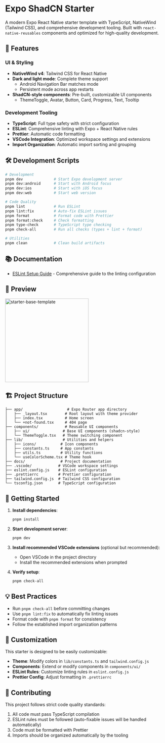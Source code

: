 # Expo ShadCN Starter

A modern Expo React Native starter template with TypeScript, NativeWind (Tailwind CSS), and comprehensive development tooling. Built with `react-native-reusables` components and optimized for high-quality development.

## 🚀 Features

### UI & Styling

- **NativeWind v4**: Tailwind CSS for React Native
- **Dark and light mode**: Complete theme support
  - Android Navigation Bar matches mode
  - Persistent mode across app restarts
- **ShadCN-style components**: Pre-built, customizable UI components
  - ThemeToggle, Avatar, Button, Card, Progress, Text, Tooltip

### Development Tooling

- **TypeScript**: Full type safety with strict configuration
- **ESLint**: Comprehensive linting with Expo + React Native rules
- **Prettier**: Automatic code formatting
- **VSCode Integration**: Optimized workspace settings and extensions
- **Import Organization**: Automatic import sorting and grouping

## 🛠 Development Scripts

```bash
# Development
pnpm dev              # Start Expo development server
pnpm dev:android      # Start with Android focus
pnpm dev:ios          # Start with iOS focus
pnpm dev:web          # Start web version

# Code Quality
pnpm lint             # Run ESLint
pnpm lint:fix         # Auto-fix ESLint issues
pnpm format           # Format code with Prettier
pnpm format:check     # Check formatting
pnpm type-check       # TypeScript type checking
pnpm check-all        # Run all checks (types + lint + format)

# Utilities
pnpm clean            # Clean build artifacts
```

## 📚 Documentation

- [ESLint Setup Guide](./docs/ESLINT_SETUP.md) - Comprehensive guide to the linting configuration

## 🎨 Preview

<img src="https://github.com/mrzachnugent/react-native-reusables/assets/63797719/42c94108-38a7-498b-9c70-18640420f1bc"
     alt="starter-base-template"
     style="width:270px;" />

## 🏗 Project Structure

```
├── app/                    # Expo Router app directory
│   ├── _layout.tsx        # Root layout with theme provider
│   ├── index.tsx          # Home screen
│   └── +not-found.tsx     # 404 page
├── components/            # Reusable UI components
│   ├── ui/               # Base UI components (shadcn-style)
│   └── ThemeToggle.tsx   # Theme switching component
├── lib/                  # Utilities and helpers
│   ├── icons/           # Icon components
│   ├── constants.ts     # App constants
│   ├── utils.ts         # Utility functions
│   └── useColorScheme.tsx # Theme hook
├── docs/                # Project documentation
├── .vscode/            # VSCode workspace settings
├── eslint.config.js    # ESLint configuration
├── .prettierrc         # Prettier configuration
├── tailwind.config.js  # Tailwind CSS configuration
└── tsconfig.json       # TypeScript configuration
```

## 🚦 Getting Started

1. **Install dependencies**:

   ```bash
   pnpm install
   ```

2. **Start development server**:

   ```bash
   pnpm dev
   ```

3. **Install recommended VSCode extensions** (optional but recommended):
   - Open VSCode in the project directory
   - Install the recommended extensions when prompted

4. **Verify setup**:
   ```bash
   pnpm check-all
   ```

## 💡 Best Practices

- Run `pnpm check-all` before committing changes
- Use `pnpm lint:fix` to automatically fix linting issues
- Format code with `pnpm format` for consistency
- Follow the established import organization patterns

## 🔧 Customization

This starter is designed to be easily customizable:

- **Theme**: Modify colors in `lib/constants.ts` and `tailwind.config.js`
- **Components**: Extend or modify components in `components/ui/`
- **ESLint Rules**: Customize linting rules in `eslint.config.js`
- **Prettier Config**: Adjust formatting in `.prettierrc`

## 🤝 Contributing

This project follows strict code quality standards:

1. All code must pass TypeScript compilation
2. ESLint rules must be followed (auto-fixable issues will be handled automatically)
3. Code must be formatted with Prettier
4. Imports should be organized automatically by the tooling
